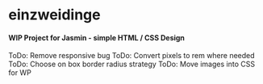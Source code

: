 # einzweidinge

#### WIP Project for Jasmin - simple HTML / CSS Design

ToDo: Remove responsive bug
ToDo: Convert pixels to rem where needed
ToDo: Choose on box border radius strategy
ToDo: Move images into CSS for WP



